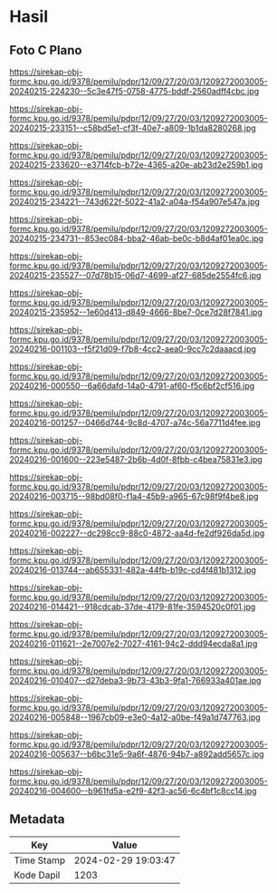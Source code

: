 # Hasil

## Foto C Plano

https://sirekap-obj-formc.kpu.go.id/9378/pemilu/pdpr/12/09/27/20/03/1209272003005-20240215-224230--5c3e47f5-0758-4775-bddf-2560adff4cbc.jpg

https://sirekap-obj-formc.kpu.go.id/9378/pemilu/pdpr/12/09/27/20/03/1209272003005-20240215-233151--c58bd5e1-cf3f-40e7-a809-1b1da8280268.jpg

https://sirekap-obj-formc.kpu.go.id/9378/pemilu/pdpr/12/09/27/20/03/1209272003005-20240215-233620--e3714fcb-b72e-4365-a20e-ab23d2e259b1.jpg

https://sirekap-obj-formc.kpu.go.id/9378/pemilu/pdpr/12/09/27/20/03/1209272003005-20240215-234221--743d622f-5022-41a2-a04a-f54a907e547a.jpg

https://sirekap-obj-formc.kpu.go.id/9378/pemilu/pdpr/12/09/27/20/03/1209272003005-20240215-234731--853ec084-bba2-46ab-be0c-b8d4af01ea0c.jpg

https://sirekap-obj-formc.kpu.go.id/9378/pemilu/pdpr/12/09/27/20/03/1209272003005-20240215-235527--07d78b15-06d7-4699-af27-685de2554fc6.jpg

https://sirekap-obj-formc.kpu.go.id/9378/pemilu/pdpr/12/09/27/20/03/1209272003005-20240215-235952--1e60d413-d849-4666-8be7-0ce7d28f7841.jpg

https://sirekap-obj-formc.kpu.go.id/9378/pemilu/pdpr/12/09/27/20/03/1209272003005-20240216-001103--f5f21d09-f7b8-4cc2-aea0-9cc7c2daaacd.jpg

https://sirekap-obj-formc.kpu.go.id/9378/pemilu/pdpr/12/09/27/20/03/1209272003005-20240216-000550--6a66dafd-14a0-4791-af60-f5c6bf2cf516.jpg

https://sirekap-obj-formc.kpu.go.id/9378/pemilu/pdpr/12/09/27/20/03/1209272003005-20240216-001257--0466d744-9c8d-4707-a74c-56a7711d4fee.jpg

https://sirekap-obj-formc.kpu.go.id/9378/pemilu/pdpr/12/09/27/20/03/1209272003005-20240216-001600--223e5487-2b6b-4d0f-8fbb-c4bea75831e3.jpg

https://sirekap-obj-formc.kpu.go.id/9378/pemilu/pdpr/12/09/27/20/03/1209272003005-20240216-003715--98bd08f0-f1a4-45b9-a965-67c98f9f4be8.jpg

https://sirekap-obj-formc.kpu.go.id/9378/pemilu/pdpr/12/09/27/20/03/1209272003005-20240216-002227--dc298cc9-88c0-4872-aa4d-fe2df926da5d.jpg

https://sirekap-obj-formc.kpu.go.id/9378/pemilu/pdpr/12/09/27/20/03/1209272003005-20240216-013744--ab655331-482a-44fb-b19c-cd4f481b1312.jpg

https://sirekap-obj-formc.kpu.go.id/9378/pemilu/pdpr/12/09/27/20/03/1209272003005-20240216-014421--918cdcab-37de-4179-81fe-3594520c0f01.jpg

https://sirekap-obj-formc.kpu.go.id/9378/pemilu/pdpr/12/09/27/20/03/1209272003005-20240216-011621--2e7007e2-7027-4161-94c2-ddd94ecda8a1.jpg

https://sirekap-obj-formc.kpu.go.id/9378/pemilu/pdpr/12/09/27/20/03/1209272003005-20240216-010407--d27deba3-9b73-43b3-9fa1-766933a401ae.jpg

https://sirekap-obj-formc.kpu.go.id/9378/pemilu/pdpr/12/09/27/20/03/1209272003005-20240216-005848--1967cb09-e3e0-4a12-a0be-f49a1d747763.jpg

https://sirekap-obj-formc.kpu.go.id/9378/pemilu/pdpr/12/09/27/20/03/1209272003005-20240216-005637--b6bc31e5-9a6f-4876-94b7-a892add5657c.jpg

https://sirekap-obj-formc.kpu.go.id/9378/pemilu/pdpr/12/09/27/20/03/1209272003005-20240216-004600--b961fd5a-e2f9-42f3-ac56-6c4bf1c8cc14.jpg


## Metadata

| Key        | Value               |
| ---------- | ------------------- |
| Time Stamp | 2024-02-29 19:03:47 |
| Kode Dapil | 1203                |



